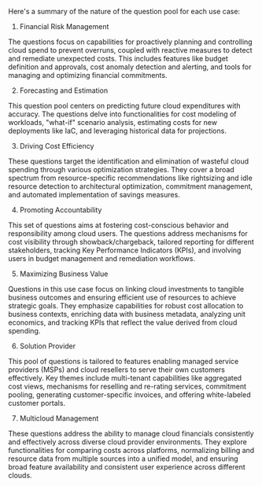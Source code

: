 Here's a summary of the nature of the question pool for each use case:

1. Financial Risk Management

The questions focus on capabilities for proactively planning and controlling cloud spend to prevent overruns, coupled with reactive measures to detect and remediate unexpected costs. This includes features like budget definition and approvals, cost anomaly detection and alerting, and tools for managing and optimizing financial commitments.

2. Forecasting and Estimation

This question pool centers on predicting future cloud expenditures with accuracy. The questions delve into functionalities for cost modeling of workloads, "what-if" scenario analysis, estimating costs for new deployments like IaC, and leveraging historical data for projections.

3. Driving Cost Efficiency

These questions target the identification and elimination of wasteful cloud spending through various optimization strategies. They cover a broad spectrum from resource-specific recommendations like rightsizing and idle resource detection to architectural optimization, commitment management, and automated implementation of savings measures.

4. Promoting Accountability

This set of questions aims at fostering cost-conscious behavior and responsibility among cloud users. The questions address mechanisms for cost visibility through showback/chargeback, tailored reporting for different stakeholders, tracking Key Performance Indicators (KPIs), and involving users in budget management and remediation workflows.

5. Maximizing Business Value

Questions in this use case focus on linking cloud investments to tangible business outcomes and ensuring efficient use of resources to achieve strategic goals. They emphasize capabilities for robust cost allocation to business contexts, enriching data with business metadata, analyzing unit economics, and tracking KPIs that reflect the value derived from cloud spending.

6. Solution Provider

This pool of questions is tailored to features enabling managed service providers (MSPs) and cloud resellers to serve their own customers effectively. Key themes include multi-tenant capabilities like aggregated cost views, mechanisms for reselling and re-rating services, commitment pooling, generating customer-specific invoices, and offering white-labeled customer portals.

7. Multicloud Management

These questions address the ability to manage cloud financials consistently and effectively across diverse cloud provider environments. They explore functionalities for comparing costs across platforms, normalizing billing and resource data from multiple sources into a unified model, and ensuring broad feature availability and consistent user experience across different clouds.